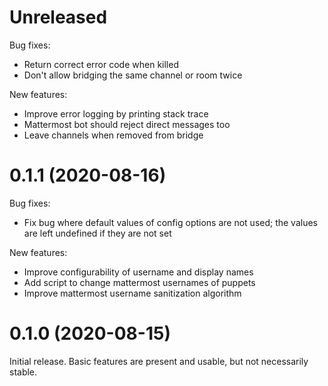 # Unreleased

Bug fixes:

- Return correct error code when killed
- Don't allow bridging the same channel or room twice

New features:

- Improve error logging by printing stack trace
- Mattermost bot should reject direct messages too
- Leave channels when removed from bridge

# 0.1.1 (2020-08-16)

Bug fixes:

- Fix bug where default values of config options are not used; the values are
  left undefined if they are not set

New features:

- Improve configurability of username and display names
- Add script to change mattermost usernames of puppets
- Improve mattermost username sanitization algorithm

# 0.1.0 (2020-08-15)

Initial release. Basic features are present and usable, but not necessarily
stable.
